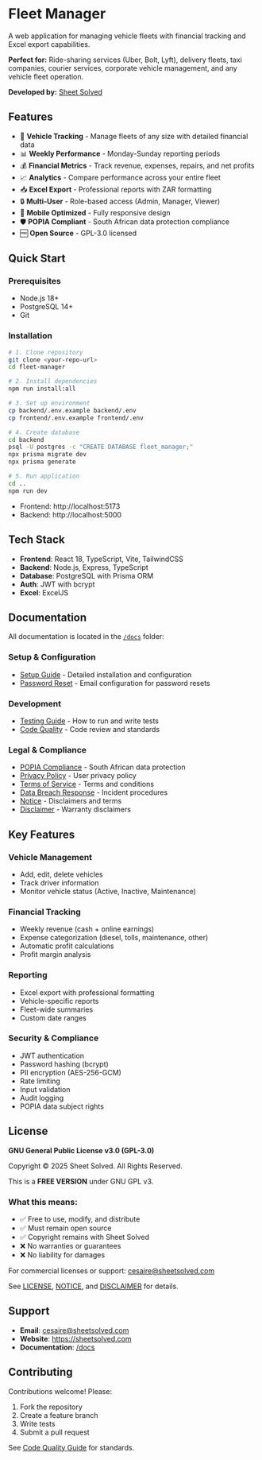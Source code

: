 # Fleet Manager

A web application for managing vehicle fleets with financial tracking and Excel export capabilities.

**Perfect for:** Ride-sharing services (Uber, Bolt, Lyft), delivery fleets, taxi companies, courier services, corporate vehicle management, and any vehicle fleet operation.

**Developed by:** [Sheet Solved](https://sheetsolved.com)

## Features

- 🚗 **Vehicle Tracking** - Manage fleets of any size with detailed financial data
- 📊 **Weekly Performance** - Monday-Sunday reporting periods
- 💰 **Financial Metrics** - Track revenue, expenses, repairs, and net profits
- 📈 **Analytics** - Compare performance across your entire fleet
- 📥 **Excel Export** - Professional reports with ZAR formatting
- 🔒 **Multi-User** - Role-based access (Admin, Manager, Viewer)
- 📱 **Mobile Optimized** - Fully responsive design
- 🛡️ **POPIA Compliant** - South African data protection compliance
- 🆓 **Open Source** - GPL-3.0 licensed

## Quick Start

### Prerequisites

- Node.js 18+
- PostgreSQL 14+
- Git

### Installation

```bash
# 1. Clone repository
git clone <your-repo-url>
cd fleet-manager

# 2. Install dependencies
npm run install:all

# 3. Set up environment
cp backend/.env.example backend/.env
cp frontend/.env.example frontend/.env

# 4. Create database
cd backend
psql -U postgres -c "CREATE DATABASE fleet_manager;"
npx prisma migrate dev
npx prisma generate

# 5. Run application
cd ..
npm run dev
```

- Frontend: http://localhost:5173
- Backend: http://localhost:5000

## Tech Stack

- **Frontend**: React 18, TypeScript, Vite, TailwindCSS
- **Backend**: Node.js, Express, TypeScript
- **Database**: PostgreSQL with Prisma ORM
- **Auth**: JWT with bcrypt
- **Excel**: ExcelJS

## Documentation

All documentation is located in the [`/docs`](./docs) folder:

### Setup & Configuration
- [Setup Guide](./docs/SETUP.md) - Detailed installation and configuration
- [Password Reset](./docs/PASSWORD_RESET.md) - Email configuration for password resets

### Development
- [Testing Guide](./docs/TESTING.md) - How to run and write tests
- [Code Quality](./docs/CODE_QUALITY.md) - Code review and standards

### Legal & Compliance
- [POPIA Compliance](./docs/POPIA_COMPLIANCE_GUIDE.md) - South African data protection
- [Privacy Policy](./docs/PRIVACY_POLICY.md) - User privacy policy
- [Terms of Service](./docs/TERMS_OF_SERVICE.md) - Terms and conditions
- [Data Breach Response](./docs/DATA_BREACH_RESPONSE.md) - Incident procedures
- [Notice](./docs/NOTICE.md) - Disclaimers and terms
- [Disclaimer](./docs/DISCLAIMER.md) - Warranty disclaimers

## Key Features

### Vehicle Management
- Add, edit, delete vehicles
- Track driver information
- Monitor vehicle status (Active, Inactive, Maintenance)

### Financial Tracking
- Weekly revenue (cash + online earnings)
- Expense categorization (diesel, tolls, maintenance, other)
- Automatic profit calculations
- Profit margin analysis

### Reporting
- Excel export with professional formatting
- Vehicle-specific reports
- Fleet-wide summaries
- Custom date ranges

### Security & Compliance
- JWT authentication
- Password hashing (bcrypt)
- PII encryption (AES-256-GCM)
- Rate limiting
- Input validation
- Audit logging
- POPIA data subject rights

## License

**GNU General Public License v3.0 (GPL-3.0)**

Copyright © 2025 Sheet Solved. All Rights Reserved.

This is a **FREE VERSION** under GNU GPL v3.

### What this means:
- ✅ Free to use, modify, and distribute
- ✅ Must remain open source
- ✅ Copyright remains with Sheet Solved
- ❌ No warranties or guarantees
- ❌ No liability for damages

For commercial licenses or support: cesaire@sheetsolved.com

See [LICENSE](LICENSE), [NOTICE](./docs/NOTICE.md), and [DISCLAIMER](./docs/DISCLAIMER.md) for details.

## Support

- **Email**: cesaire@sheetsolved.com
- **Website**: https://sheetsolved.com
- **Documentation**: [/docs](./docs)

## Contributing

Contributions welcome! Please:
1. Fork the repository
2. Create a feature branch
3. Write tests
4. Submit a pull request

See [Code Quality Guide](./docs/CODE_QUALITY.md) for standards.
